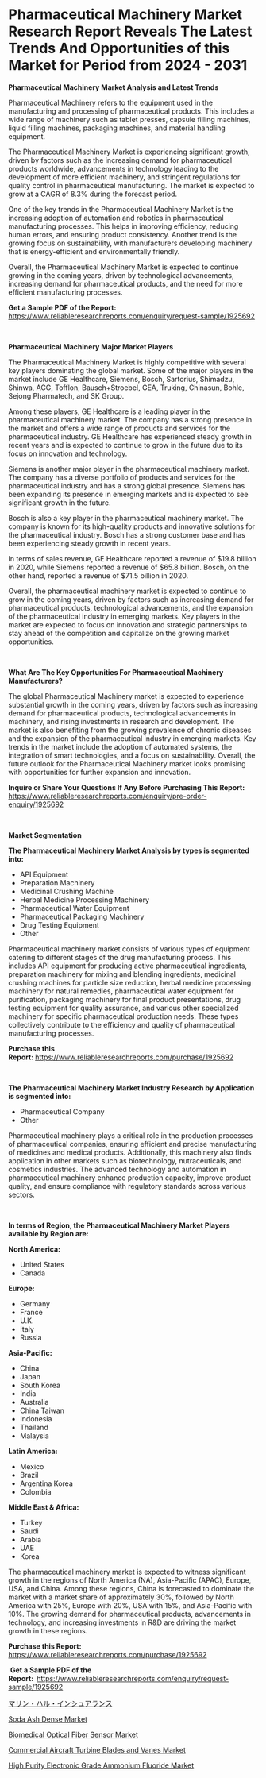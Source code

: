 <p><h1>Pharmaceutical Machinery Market Research Report Reveals The Latest Trends And Opportunities of this Market for Period from 2024 - 2031</h1></p><p><strong>Pharmaceutical Machinery Market Analysis and Latest Trends</strong></p>
<p><p>Pharmaceutical Machinery refers to the equipment used in the manufacturing and processing of pharmaceutical products. This includes a wide range of machinery such as tablet presses, capsule filling machines, liquid filling machines, packaging machines, and material handling equipment.</p><p>The Pharmaceutical Machinery Market is experiencing significant growth, driven by factors such as the increasing demand for pharmaceutical products worldwide, advancements in technology leading to the development of more efficient machinery, and stringent regulations for quality control in pharmaceutical manufacturing. The market is expected to grow at a CAGR of 8.3% during the forecast period.</p><p>One of the key trends in the Pharmaceutical Machinery Market is the increasing adoption of automation and robotics in pharmaceutical manufacturing processes. This helps in improving efficiency, reducing human errors, and ensuring product consistency. Another trend is the growing focus on sustainability, with manufacturers developing machinery that is energy-efficient and environmentally friendly.</p><p>Overall, the Pharmaceutical Machinery Market is expected to continue growing in the coming years, driven by technological advancements, increasing demand for pharmaceutical products, and the need for more efficient manufacturing processes.</p></p>
<p><strong>Get a Sample PDF of the Report:&nbsp;</strong> <a href="https://www.reliableresearchreports.com/enquiry/request-sample/1925692">https://www.reliableresearchreports.com/enquiry/request-sample/1925692</a></p>
<p>&nbsp;</p>
<p><strong>Pharmaceutical Machinery Major Market Players</strong></p>
<p><p>The Pharmaceutical Machinery Market is highly competitive with several key players dominating the global market. Some of the major players in the market include GE Healthcare, Siemens, Bosch, Sartorius, Shimadzu, Shinwa, ACG, Tofflon, Bausch+Stroebel, GEA, Truking, Chinasun, Bohle, Sejong Pharmatech, and SK Group.</p><p>Among these players, GE Healthcare is a leading player in the pharmaceutical machinery market. The company has a strong presence in the market and offers a wide range of products and services for the pharmaceutical industry. GE Healthcare has experienced steady growth in recent years and is expected to continue to grow in the future due to its focus on innovation and technology.</p><p>Siemens is another major player in the pharmaceutical machinery market. The company has a diverse portfolio of products and services for the pharmaceutical industry and has a strong global presence. Siemens has been expanding its presence in emerging markets and is expected to see significant growth in the future.</p><p>Bosch is also a key player in the pharmaceutical machinery market. The company is known for its high-quality products and innovative solutions for the pharmaceutical industry. Bosch has a strong customer base and has been experiencing steady growth in recent years.</p><p>In terms of sales revenue, GE Healthcare reported a revenue of $19.8 billion in 2020, while Siemens reported a revenue of $65.8 billion. Bosch, on the other hand, reported a revenue of $71.5 billion in 2020.</p><p>Overall, the pharmaceutical machinery market is expected to continue to grow in the coming years, driven by factors such as increasing demand for pharmaceutical products, technological advancements, and the expansion of the pharmaceutical industry in emerging markets. Key players in the market are expected to focus on innovation and strategic partnerships to stay ahead of the competition and capitalize on the growing market opportunities.</p></p>
<p>&nbsp;</p>
<p><strong>What Are The Key Opportunities For Pharmaceutical Machinery Manufacturers?</strong></p>
<p><p>The global Pharmaceutical Machinery market is expected to experience substantial growth in the coming years, driven by factors such as increasing demand for pharmaceutical products, technological advancements in machinery, and rising investments in research and development. The market is also benefiting from the growing prevalence of chronic diseases and the expansion of the pharmaceutical industry in emerging markets. Key trends in the market include the adoption of automated systems, the integration of smart technologies, and a focus on sustainability. Overall, the future outlook for the Pharmaceutical Machinery market looks promising with opportunities for further expansion and innovation.</p></p>
<p><strong>Inquire or Share Your Questions If Any Before Purchasing This Report:</strong> <a href="https://www.reliableresearchreports.com/enquiry/pre-order-enquiry/1925692">https://www.reliableresearchreports.com/enquiry/pre-order-enquiry/1925692</a></p>
<p>&nbsp;</p>
<p><strong>Market Segmentation</strong></p>
<p><strong>The Pharmaceutical Machinery Market Analysis by types is segmented into:</strong></p>
<p><ul><li>API Equipment</li><li>Preparation Machinery</li><li>Medicinal Crushing Machine</li><li>Herbal Medicine Processing Machinery</li><li>Pharmaceutical Water Equipment</li><li>Pharmaceutical Packaging Machinery</li><li>Drug Testing Equipment</li><li>Other</li></ul></p>
<p><p>Pharmaceutical machinery market consists of various types of equipment catering to different stages of the drug manufacturing process. This includes API equipment for producing active pharmaceutical ingredients, preparation machinery for mixing and blending ingredients, medicinal crushing machines for particle size reduction, herbal medicine processing machinery for natural remedies, pharmaceutical water equipment for purification, packaging machinery for final product presentations, drug testing equipment for quality assurance, and various other specialized machinery for specific pharmaceutical production needs. These types collectively contribute to the efficiency and quality of pharmaceutical manufacturing processes.</p></p>
<p><strong>Purchase this Report:&nbsp;</strong><a href="https://www.reliableresearchreports.com/purchase/1925692">https://www.reliableresearchreports.com/purchase/1925692</a></p>
<p>&nbsp;</p>
<p><strong>The Pharmaceutical Machinery Market Industry Research by Application is segmented into:</strong></p>
<p><ul><li>Pharmaceutical Company</li><li>Other</li></ul></p>
<p><p>Pharmaceutical machinery plays a critical role in the production processes of pharmaceutical companies, ensuring efficient and precise manufacturing of medicines and medical products. Additionally, this machinery also finds application in other markets such as biotechnology, nutraceuticals, and cosmetics industries. The advanced technology and automation in pharmaceutical machinery enhance production capacity, improve product quality, and ensure compliance with regulatory standards across various sectors.</p></p>
<p>&nbsp;</p>
<p><strong>In terms of Region, the Pharmaceutical Machinery Market Players available by Region are:</strong></p>
<p>
    <p> <strong> North America: </strong>
        <ul>
            <li>United States</li>
            <li>Canada</li>
        </ul>
        </p> 
    <p> <strong> Europe: </strong>
        <ul>
            <li>Germany</li>
            <li>France</li>
            <li>U.K.</li>
            <li>Italy</li>
            <li>Russia</li>
        </ul>
        </p> 
    <p> <strong> Asia-Pacific: </strong>
        <ul>
            <li>China</li>
            <li>Japan</li>
            <li>South Korea</li>
            <li>India</li>
            <li>Australia</li>
            <li>China Taiwan</li>
            <li>Indonesia</li>
            <li>Thailand</li>
            <li>Malaysia</li>
        </ul>
        </p> 
    <p> <strong> Latin America: </strong>
        <ul>
            <li>Mexico</li>
            <li>Brazil</li>
            <li>Argentina Korea</li>
            <li>Colombia</li>
        </ul>
        </p> 
    <p> <strong> Middle East & Africa: </strong>
        <ul>
            <li>Turkey</li>
            <li>Saudi</li>
            <li>Arabia</li>
            <li>UAE</li>
            <li>Korea</li>
        </ul>
    </p>
    </p>
<p><p>The pharmaceutical machinery market is expected to witness significant growth in the regions of North America (NA), Asia-Pacific (APAC), Europe, USA, and China. Among these regions, China is forecasted to dominate the market with a market share of approximately 30%, followed by North America with 25%, Europe with 20%, USA with 15%, and Asia-Pacific with 10%. The growing demand for pharmaceutical products, advancements in technology, and increasing investments in R&D are driving the market growth in these regions.</p></p>
<p><strong>Purchase this Report: </strong><a href="https://www.reliableresearchreports.com/purchase/1925692">https://www.reliableresearchreports.com/purchase/1925692</a></p>
<p>&nbsp;<strong>Get a Sample PDF of the Report:&nbsp;&nbsp;</strong><a href="https://www.reliableresearchreports.com/enquiry/request-sample/1925692">https://www.reliableresearchreports.com/enquiry/request-sample/1925692</a></p>
<p><strong></strong></p>
<p><p><a href="https://github.com/adcxff01450218/Market-Research-Report-List-1/blob/main/5373373184510.md">マリン・ハル・インシュアランス</a></p><p><a href="https://view.publitas.com/reportprime-1/soda-ash-dense-market-size-share-trends-analysis-report-by-application-regional-outlook-competitive-strategies-and-segment-forecasts-2024-2031/">Soda Ash Dense Market</a></p><p><a href="https://issuu.com/reportprime-2/docs/biomedical-optical-fiber-sensor-market-size-2030.p">Biomedical Optical Fiber Sensor Market</a></p><p><a href="https://view.publitas.com/reportprime-1/commercial-aircraft-turbine-blades-and-vanes-market-furnish-information-about-market-size-market-share-market-dynamics-and-projections-spanning-from-2024-to-2031/">Commercial Aircraft Turbine Blades and Vanes Market</a></p><p><a href="https://cedar-agate-3da.notion.site/High-Purity-Electronic-Grade-Ammonium-Fluoride-Market-Research-Report-The-Key-To-Successful-Busines-851054b7141b43c7ab404099e3f87ed8">High Purity Electronic Grade Ammonium Fluoride Market</a></p></p>